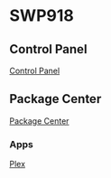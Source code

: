 # SWP918

## Control Panel
[Control Panel](SWP918_Control-Panel.md)

## Package Center
[Package Center](SWP918_Package-Center.md)

### Apps
[Plex](SWP918_Plex.md)



